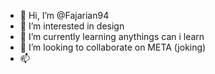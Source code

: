 - 👋 Hi, I’m @Fajarian94
- 👀 I’m interested in design
- 🌱 I’m currently learning anythings can i learn
- 💞️ I’m looking to collaborate on META (joking)
- 📫 

<!---
Fajarian94/Fajarian94 is a ✨ special ✨ repository because its `README.md` (this file) appears on your GitHub profile.
You can click the Preview link to take a look at your changes.
--->
